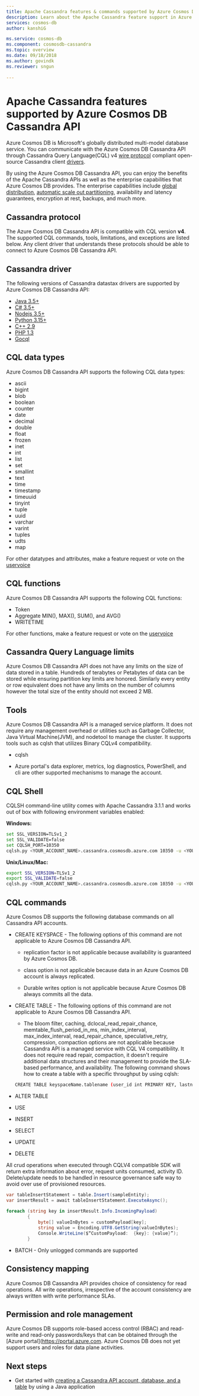 ```yaml
---
title: Apache Cassandra features & commands supported by Azure Cosmos DB Cassandra API | Microsoft Docs
description: Learn about the Apache Cassandra feature support in Azure Cosmos DB Cassandra API
services: cosmos-db
author: kanshiG

ms.service: cosmos-db
ms.component: cosmosdb-cassandra
ms.topic: overview
ms.date: 09/18/2018
ms.author: govindk
ms.reviewer: sngun
 
---
```

# Apache Cassandra features supported by Azure Cosmos DB Cassandra API 

Azure Cosmos DB is Microsoft's globally distributed multi-model database service. You can communicate with the Azure Cosmos DB Cassandra API through Cassandra Query Language(CQL) v4 [wire protocol](https://github.com/apache/cassandra/blob/trunk/doc/native_protocol_v4.spec) compliant open-source Cassandra client [drivers](http://cassandra.apache.org/doc/latest/getting_started/drivers.html?highlight=driver). 

By using the Azure Cosmos DB Cassandra API, you can enjoy the benefits of the Apache Cassandra APIs as well as the enterprise capabilities that Azure Cosmos DB provides. The enterprise capabilities include [global distribution](distribute-data-globally.md), [automatic scale out partitioning](partition-data.md), availability and latency guarantees, encryption at rest, backups, and much more.

## Cassandra protocol 

The Azure Cosmos DB Cassandra API is compatible with CQL version **v4**. The supported CQL commands, tools, limitations, and exceptions are listed below. Any client driver that understands these protocols should be able to connect to Azure Cosmos DB Cassandra API.

## Cassandra driver

The following versions of Cassandra datastax drivers are supported by Azure Cosmos DB Cassandra API:

* [Java 3.5+](https://github.com/datastax/java-driver)  
* [C# 3.5+](https://github.com/datastax/csharp-driver)  
* [Nodejs 3.5+](https://github.com/datastax/nodejs-driver)  
* [Python 3.15+](https://github.com/datastax/python-driver)  
* [C++ 2.9](https://github.com/datastax/cpp-driver)   
* [PHP 1.3](https://github.com/datastax/php-driver)  
* [Gocql](https://github.com/gocql/gocql)  
 
## CQL data types 

Azure Cosmos DB Cassandra API supports the following CQL data types:

* ascii  
* bigint  
* blob  
* boolean  
* counter  
* date  
* decimal  
* double  
* float  
* frozen  
* inet  
* int  
* list  
* set  
* smallint  
* text  
* time  
* timestamp  
* timeuuid  
* tinyint  
* tuple  
* uuid  
* varchar  
* varint  
* tuples  
* udts  
* map  

For other datatypes and attributes, make a feature request or vote on the [uservoice](https://feedback.azure.com/forums/263030-azure-cosmos-db)

## CQL functions

Azure Cosmos DB Cassandra API supports the following CQL functions:

* Token  
* Aggregate MIN(), MAX(), SUM(), and AVG()  
* WRITETIME

For other functions, make a feature request or vote on the [uservoice](https://feedback.azure.com/forums/263030-azure-cosmos-db)

## Cassandra Query Language limits

Azure Cosmos DB Cassandra API does not have any limits on the size of data stored in a table. Hundreds of terabytes or Petabytes of data can be stored while ensuring partition key limits are honored. Similarly every entity or row equivalent does not have any limits on the number of columns however the total size of the entity should not exceed 2 MB.

## Tools 

Azure Cosmos DB Cassandra API is a managed service platform. It does not require any management overhead or utilities such as Garbage Collector, Java Virtual Machine(JVM), and nodetool to manage the cluster. It supports tools such as cqlsh that utilizes Binary CQLv4 compatibility.

* cqlsh  

* Azure portal's data explorer, metrics, log diagnostics, PowerShell, and cli are other supported mechanisms to manage the account.

## CQL Shell  

CQLSH command-line utility comes with Apache Cassandra 3.1.1 and works out of box with following environment variables enabled:

**Windows:** 

```bash
set SSL_VERSION=TLSv1_2 
set SSL_VALIDATE=false 
set CQLSH_PORT=10350 
cqlsh.py <YOUR_ACCOUNT_NAME>.cassandra.cosmosdb.azure.com 10350 -u <YOUR_ACCOUNT_NAME> -p <YOUR_ACCOUNT_PASSWORD> –ssl 
```
**Unix/Linux/Mac:**

```bash
export SSL_VERSION=TLSv1_2 
export SSL_VALIDATE=false 
cqlsh.py <YOUR_ACCOUNT_NAME>.cassandra.cosmosdb.azure.com 10350 -u <YOUR_ACCOUNT_NAME> -p <YOUR_ACCOUNT_PASSWORD> –ssl 
```

## CQL commands

Azure Cosmos DB supports the following database commands on all Cassandra API accounts.

* CREATE KEYSPACE - The following options of this command are not applicable to Azure Cosmos DB Cassandra API.

  * replication factor is not applicable because availability is guaranteed by Azure Cosmos DB.  

  * class option is not applicable because data in an Azure Cosmos DB account is always replicated.

  * Durable writes option is not applicable because Azure Cosmos DB always commits all the data.

* CREATE TABLE - The following options of this command are not applicable to Azure Cosmos DB Cassandra API.

  * The bloom filter, caching, dclocal_read_repair_chance, memtable_flush_period_in_ms, min_index_interval, max_index_interval, read_repair_chance, speculative_retry, compression, compaction options are not applicable because Cassandra API is a managed service with CQL V4 compatibility. It does not require read repair, compaction, it doesn't require additional data structures and their management to provide the SLA-based performance, and availability. The following command shows how to create a table with a specific throughput by using cqlsh: 

   ``` bash 
   CREATE TABLE keyspaceName.tablename (user_id int PRIMARY KEY, lastname text) WITH cosmosdb_provisioned_throughput=100000
   ```

* ALTER TABLE 

* USE 

* INSERT 

* SELECT 

* UPDATE 

* DELETE

All crud operations when executed through CQLV4 compatible SDK will return extra information about error, request units consumed, activity ID. Delete/update needs to be handled in resource governance safe way to avoid over use of provisioned resources. 

```csharp
var tableInsertStatement = table.Insert(sampleEntity); 
var insertResult = await tableInsertStatement.ExecuteAsync(); 
 
foreach (string key in insertResult.Info.IncomingPayload) 
        { 
            byte[] valueInBytes = customPayload[key]; 
            string value = Encoding.UTF8.GetString(valueInBytes); 
            Console.WriteLine($“CustomPayload:  {key}: {value}”); 
        } 
```

* BATCH - Only unlogged commands are supported 

## Consistency mapping 

Azure Cosmos DB Cassandra API provides choice of consistency for read operations. All write operations, irrespective of the account consistency are always written with write performance SLAs.

## Permission and role management

Azure Cosmos DB supports role-based access control (RBAC) and read-write and read-only passwords/keys that can be obtained through the [Azure portal](https://portal.azure.com. Azure Cosmos DB does not yet support users and roles for data plane activities. 

## Next steps

- Get started with [creating a Cassandra API account, database, and a table](create-cassandra-api-account-java.md) by using a Java application

